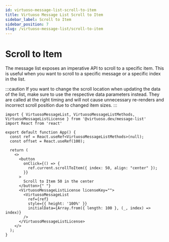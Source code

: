```yaml
---
id: virtuoso-message-list-scroll-to-item
title: Virtuoso Message List Scroll to Item
sidebar_label: Scroll to Item
sidebar_position: 7
slug: /virtuoso-message-list/scroll-to-item
---
```


# Scroll to Item

The message list exposes an imperative API to scroll to a specific item. This is useful when you want to scroll to a specific message or a specific index in the list.

:::caution
If you want to change the scroll location when updating the data of the list, make sure to use the respective data parameters instead. They are called at the right timing and will not cause unnecessary re-renders and incorrect scroll position due to changed item sizes.
:::

```tsx live
import { VirtuosoMessageList, VirtuosoMessageListMethods, VirtuosoMessageListLicense } from '@virtuoso.dev/message-list'
import React from 'react'

export default function App() {
  const ref = React.useRef<VirtuosoMessageListMethods>(null);
  const offset = React.useRef(100);

  return (
    <>
      <button
        onClick={() => {
          ref.current.scrollToItem({ index: 50, align: "center" });
        }}
      >
        Scroll to Item 50 in the center
      </button>{" "}
      <VirtuosoMessageListLicense licenseKey="">
        <VirtuosoMessageList
          ref={ref}
          style={{ height: '100%' }}
          initialData={Array.from({ length: 100 }, (_, index) => index)}
        />
      </VirtuosoMessageListLicense>
    </>
  );
}
```
